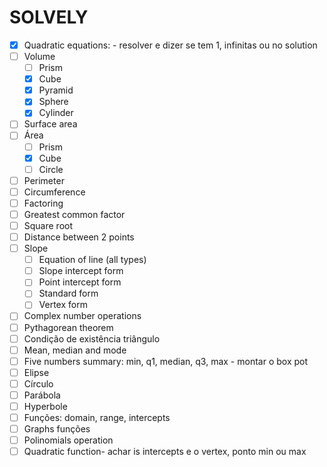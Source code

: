 # SOLVELY

- [x] Quadratic equations: - resolver e dizer se tem 1, infinitas ou no solution
- [ ] Volume
  - [ ] Prism
  - [x] Cube
  - [x] Pyramid
  - [x] Sphere
  - [x] Cylinder
- [ ] Surface area
- [ ] Área 
  - [ ] Prism
  - [x] Cube
  <!-- - [ ] Pyramid -->
  - [ ] Circle
  <!-- - [ ] Cylinder -->
- [ ] Perimeter
- [ ] Circumference 
- [ ] Factoring 
- [ ] Greatest common factor
- [ ] Square root
- [ ] Distance between 2 points
- [ ] Slope
  - [ ] Equation of line (all types)
  - [ ] Slope intercept form
  - [ ] Point intercept form
  - [ ] Standard form
  - [ ] Vertex form
- [ ] Complex number operations
- [ ] Pythagorean theorem
- [ ] Condição de existência triângulo 
- [ ] Mean, median and mode
- [ ] Five numbers summary: min, q1, median, q3, max - montar o box pot 
- [ ] Elipse
- [ ] Círculo 
- [ ] Parábola
- [ ] Hyperbole
- [ ] Funções: domain, range, intercepts
- [ ] Graphs funções 
- [ ] Polinomials operation
- [ ] Quadratic function- achar is intercepts e o vertex, ponto min ou max